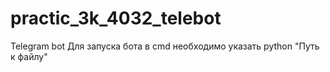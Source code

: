 # practic_3k_4032_telebot
Telegram bot
Для запуска бота в cmd необходимо указать python "Путь к файлу"
